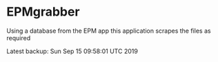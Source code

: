 # EPMgrabber
Using a database from the EPM app this application scrapes the files as required


Latest backup: Sun Sep 15 09:58:01 UTC 2019
